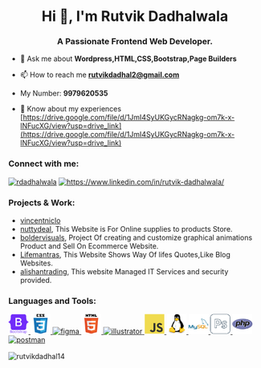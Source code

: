<h1 align="center">Hi 👋, I'm Rutvik Dadhalwala</h1>
<h3 align="center">A Passionate Frontend Web Developer.</h3>

- 💬 Ask me about **Wordpress,HTML,CSS,Bootstrap,Page Builders**

- 📫 How to reach me **rutvikdadhal2@gmail.com**
- My Number: **9979620535**

- 📄 Know about my experiences [https://drive.google.com/file/d/1JmI4SyUKGycRNagkg-om7k-x-lNFucXG/view?usp=drive_link](https://drive.google.com/file/d/1JmI4SyUKGycRNagkg-om7k-x-lNFucXG/view?usp=drive_link)

<h3 align="left">Connect with me:</h3>
<p align="left">
<a href="https://twitter.com/rdadhalwala" target="blank"><img align="center" src="https://raw.githubusercontent.com/rahuldkjain/github-profile-readme-generator/master/src/images/icons/Social/twitter.svg" alt="rdadhalwala" height="30" width="40" /></a>
<a href="https://linkedin.com/in/rutvik-dadhalwala/" target="blank"><img align="center" src="https://raw.githubusercontent.com/rahuldkjain/github-profile-readme-generator/master/src/images/icons/Social/linked-in-alt.svg" alt="https://www.linkedin.com/in/rutvik-dadhalwala/" height="30" width="40" /></a>
</p>
<h3 align="left">Projects & Work:</h3>
  <ul>
    <li><a href="https://vincentniclo.com/" target="_blank">vincentniclo</a></li>
    <li><a href="https://nuttydeal.com/" target="_blank">nuttydeal</a>, This Website is For Online supplies to products Store.</li>
    <li><a href="https://www.boldervisuals.com/en/" target="_blank">boldervisuals</a>, Project Of creating and customize graphical animations Product and Sell On Ecommerce Website.</li>
   <li><a href="https://lifemantras.org/" target="_blank">Lifemantras</a>, This Website Shows Way Of lifes Quotes,Like Blog Websites.</li>
    <li><a href="https://alishantrading.com/" target="_blank">alishantrading</a>, This website Managed IT Services and security provided.</li>
  </ul>
<h3 align="left">Languages and Tools:</h3>
<p align="left"> <a href="https://getbootstrap.com" target="_blank" rel="noreferrer"> <img src="https://raw.githubusercontent.com/devicons/devicon/master/icons/bootstrap/bootstrap-plain-wordmark.svg" alt="bootstrap" width="40" height="40"/> </a> <a href="https://www.w3schools.com/css/" target="_blank" rel="noreferrer"> <img src="https://raw.githubusercontent.com/devicons/devicon/master/icons/css3/css3-original-wordmark.svg" alt="css3" width="40" height="40"/> </a> <a href="https://www.figma.com/" target="_blank" rel="noreferrer"> <img src="https://www.vectorlogo.zone/logos/figma/figma-icon.svg" alt="figma" width="40" height="40"/> </a> <a href="https://www.w3.org/html/" target="_blank" rel="noreferrer"> <img src="https://raw.githubusercontent.com/devicons/devicon/master/icons/html5/html5-original-wordmark.svg" alt="html5" width="40" height="40"/> </a> <a href="https://www.adobe.com/in/products/illustrator.html" target="_blank" rel="noreferrer"> <img src="https://www.vectorlogo.zone/logos/adobe_illustrator/adobe_illustrator-icon.svg" alt="illustrator" width="40" height="40"/> </a> <a href="https://developer.mozilla.org/en-US/docs/Web/JavaScript" target="_blank" rel="noreferrer"> <img src="https://raw.githubusercontent.com/devicons/devicon/master/icons/javascript/javascript-original.svg" alt="javascript" width="40" height="40"/> </a> <a href="https://www.linux.org/" target="_blank" rel="noreferrer"> <img src="https://raw.githubusercontent.com/devicons/devicon/master/icons/linux/linux-original.svg" alt="linux" width="40" height="40"/> </a> <a href="https://www.mysql.com/" target="_blank" rel="noreferrer"> <img src="https://raw.githubusercontent.com/devicons/devicon/master/icons/mysql/mysql-original-wordmark.svg" alt="mysql" width="40" height="40"/> </a> <a href="https://www.photoshop.com/en" target="_blank" rel="noreferrer"> <img src="https://raw.githubusercontent.com/devicons/devicon/master/icons/photoshop/photoshop-line.svg" alt="photoshop" width="40" height="40"/> </a> <a href="https://www.php.net" target="_blank" rel="noreferrer"> <img src="https://raw.githubusercontent.com/devicons/devicon/master/icons/php/php-original.svg" alt="php" width="40" height="40"/> </a> <a href="https://postman.com" target="_blank" rel="noreferrer"> <img src="https://www.vectorlogo.zone/logos/getpostman/getpostman-icon.svg" alt="postman" width="40" height="40"/> </a> </p>

<p><img align="center" src="https://github-readme-stats.vercel.app/api/top-langs?username=rutvikdadhal14&show_icons=true&locale=en&layout=compact" alt="rutvikdadhal14" /></p>
